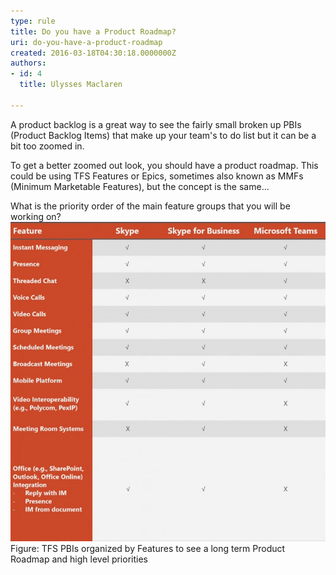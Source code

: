 ```yaml
---
type: rule
title: Do you have a Product Roadmap?
uri: do-you-have-a-product-roadmap
created: 2016-03-18T04:30:18.0000000Z
authors:
- id: 4
  title: Ulysses Maclaren

---
```


 
A product backlog is a great way to see the fairly small broken up PBIs (Product Backlog Items) that make up your team's to do list but it can be a bit too zoomed in.
 
​To get a better zoomed out look, you should have a product roadmap. This could be using TFS Features or Epics, sometimes also known as MMFs (Minimum Marketable Features), but the concept is the same...

What is the priority order of the main feature groups that you will be working on?​
![Features.jpg](Features.jpg)Figure: ​TFS PBIs organized​ by Features to see a long term Product Roadmap and high level priorities
